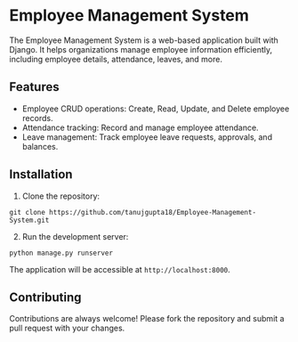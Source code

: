 # Employee Management System

The Employee Management System is a web-based application built with Django. It helps organizations manage employee information efficiently, including employee details, attendance, leaves, and more.

## Features

- Employee CRUD operations: Create, Read, Update, and Delete employee records.
- Attendance tracking: Record and manage employee attendance.
- Leave management: Track employee leave requests, approvals, and balances.

## Installation

1. Clone the repository:

```
git clone https://github.com/tanujgupta18/Employee-Management-System.git
```

2. Run the development server:

```
python manage.py runserver
```

The application will be accessible at `http://localhost:8000`.


## Contributing

Contributions are always welcome! Please fork the repository and submit a pull request with your changes.

